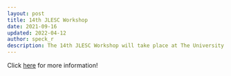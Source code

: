 ```yaml
---
layout: post
title: 14th JLESC Workshop
date: 2021-09-16
updated: 2022-04-12
author: speck_r
description: The 14th JLESC Workshop will take place at The University of Illinois at Urbana-Champaign, from September 28 to 30.
---
```


<!--more-->

Click [here](/events/14th-jlesc-workshop) for more information!
